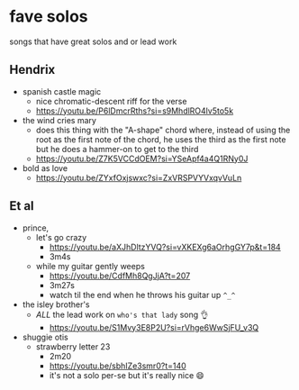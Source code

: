 # fave solos
songs that have great solos and or lead work

## Hendrix

- spanish castle magic
  - nice chromatic-descent riff for the verse
  - https://youtu.be/P6lDmcrRths?si=s9MhdlRO4lv5to5k
- the wind cries mary
  - does this thing with the "A-shape" chord where, instead of using the root as the first note of the chord, he uses the third as the first note but he does a hammer-on to get to the third
  - https://youtu.be/Z7K5VCCdOEM?si=YSeApf4a4Q1RNy0J
- bold as love
  - https://youtu.be/ZYxfOxjswxc?si=ZxVRSPVYVxqvVuLn

## Et al

- prince, 
  - let's go crazy
    - https://youtu.be/aXJhDltzYVQ?si=vXKEXg6aOrhgGY7p&t=184
    - 3m4s
  - while my guitar gently weeps
    - https://youtu.be/CdfMh8QgJjA?t=207
    - 3m27s
    - watch til the end when he throws his guitar up `^_^`
- the isley brother's
  - _ALL_ the lead work on `who's that lady` song 👌
    - https://youtu.be/S1Mvy3E8P2U?si=rVhge6WwSjFU_v3Q
- shuggie otis
  - strawberry letter 23
    - 2m20
    - https://youtu.be/sbhIZe3smr0?t=140
    - it's not a solo per-se but it's really nice 😄

